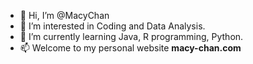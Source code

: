 - 👋 Hi, I’m @MacyChan
- 👀 I’m interested in Coding and Data Analysis.
- 🌱 I’m currently learning Java, R programming, Python.
- 📫 Welcome to my personal website **macy-chan.com**

<!---
MacyChan/MacyChan is a ✨ special ✨ repository because its `README.md` (this file) appears on your GitHub profile.
You can click the Preview link to take a look at your changes.
--->
